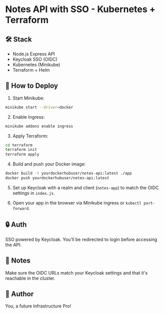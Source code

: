 # Notes API with SSO - Kubernetes + Terraform

## 🛠 Stack
- Node.js Express API
- Keycloak SSO (OIDC)
- Kubernetes (Minikube)
- Terraform + Helm

## 🚀 How to Deploy

1. Start Minikube:
```bash
minikube start --driver=docker
```

2. Enable Ingress:
```bash
minikube addons enable ingress
```

3. Apply Terraform:
```bash
cd terraform
terraform init
terraform apply
```

4. Build and push your Docker image:
```bash
docker build -t yourdockerhubuser/notes-api:latest ./app
docker push yourdockerhubuser/notes-api:latest
```

5. Set up Keycloak with a realm and client (`notes-app`) to match the OIDC settings in `index.js`.

6. Open your app in the browser via Minikube ingress or `kubectl port-forward`.

## 🔒 Auth
SSO powered by Keycloak. You'll be redirected to login before accessing the API.

## 🧪 Notes
Make sure the OIDC URLs match your Keycloak settings and that it's reachable in the cluster.

## 👤 Author
You, a future Infrastructure Pro!